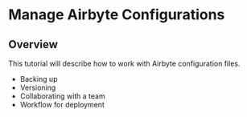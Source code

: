 # Manage Airbyte Configurations

## Overview

This tutorial will describe how to work with Airbyte configuration files.
- Backing up
- Versioning
- Collaborating with a team
- Workflow for deployment
